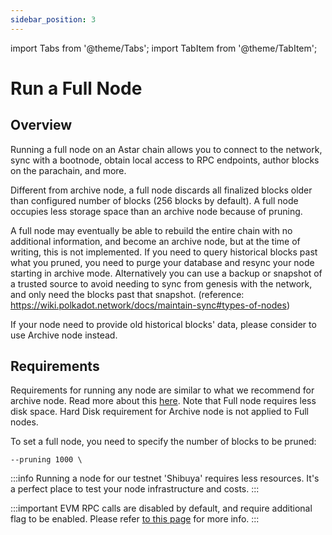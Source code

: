 ```yaml
---
sidebar_position: 3
---
```


import Tabs from '@theme/Tabs';
import TabItem from '@theme/TabItem';

# Run a Full Node

## Overview

Running a full node on an Astar chain allows you to connect to the network, sync with a bootnode, obtain local access to RPC endpoints, author blocks on the parachain, and more.

Different from archive node, a full node discards all finalized blocks older than configured number of blocks (256 blocks by default).
A full node occupies less storage space than an archive node because of pruning.

A full node may eventually be able to rebuild the entire chain with no additional information, and become an archive node, but at the time of writing, this is not implemented. If you need to query historical blocks past what you pruned, you need to purge your database and resync your node starting in archive mode. Alternatively you can use a backup or snapshot of a trusted source to avoid needing to sync from genesis with the network, and only need the blocks past that snapshot. (reference: https://wiki.polkadot.network/docs/maintain-sync#types-of-nodes)

If your node need to provide old historical blocks' data, please consider to use Archive node instead.

## Requirements

Requirements for running any node are similar to what we recommend for archive node. Read more about this [here](/docs/nodes/archive-node/#requirements).
Note that Full node requires less disk space. Hard Disk requirement for Archive node is not applied to Full nodes.

To set a full node, you need to specify the number of blocks to be pruned:
```
--pruning 1000 \
```

:::info
Running a node for our testnet 'Shibuya' requires less resources. It's a perfect place to test your node infrastructure and costs.
:::

:::important
EVM RPC calls are disabled by default, and require additional flag to be enabled. Please refer [to this page](/docs/build/EVM/developer-tooling.md#your-own-rpc-server) for more info.
:::

